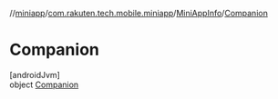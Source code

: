 //[miniapp](../../../../index.md)/[com.rakuten.tech.mobile.miniapp](../../index.md)/[MiniAppInfo](../index.md)/[Companion](index.md)

# Companion

[androidJvm]\
object [Companion](index.md)

